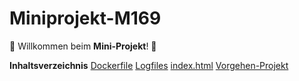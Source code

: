 # Miniprojekt-M169

🚀 Willkommen beim **Mini-Projekt**! 🎉

**Inhaltsverzeichnis**
[Dockerfile](Dockerfile)
[Logfiles](Logfiles)
[index.html](index.html)
[Vorgehen-Projekt](Vorgehen-Projekt.md)
